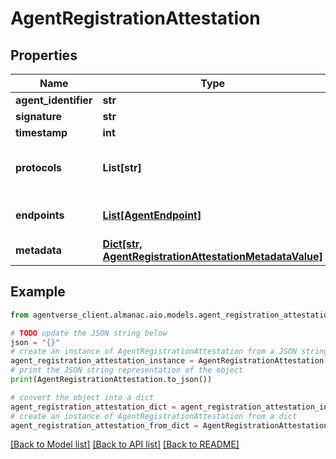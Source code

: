 # AgentRegistrationAttestation


## Properties

Name | Type | Description | Notes
------------ | ------------- | ------------- | -------------
**agent_identifier** | **str** |  | 
**signature** | **str** |  | [optional] 
**timestamp** | **int** |  | [optional] 
**protocols** | **List[str]** | List of supported protocol identifiers | 
**endpoints** | [**List[AgentEndpoint]**](AgentEndpoint.md) | Declared service endpoints | 
**metadata** | [**Dict[str, AgentRegistrationAttestationMetadataValue]**](AgentRegistrationAttestationMetadataValue.md) |  | [optional] 

## Example

```python
from agentverse_client.almanac.aio.models.agent_registration_attestation import AgentRegistrationAttestation

# TODO update the JSON string below
json = "{}"
# create an instance of AgentRegistrationAttestation from a JSON string
agent_registration_attestation_instance = AgentRegistrationAttestation.from_json(json)
# print the JSON string representation of the object
print(AgentRegistrationAttestation.to_json())

# convert the object into a dict
agent_registration_attestation_dict = agent_registration_attestation_instance.to_dict()
# create an instance of AgentRegistrationAttestation from a dict
agent_registration_attestation_from_dict = AgentRegistrationAttestation.from_dict(agent_registration_attestation_dict)
```
[[Back to Model list]](../README.md#documentation-for-models) [[Back to API list]](../README.md#documentation-for-api-endpoints) [[Back to README]](../README.md)


